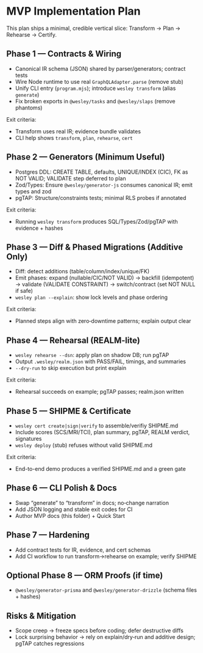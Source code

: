 # MVP Implementation Plan

This plan ships a minimal, credible vertical slice: Transform → Plan → Rehearse → Certify.

## Phase 1 — Contracts & Wiring
- Canonical IR schema (JSON) shared by parser/generators; contract tests
- Wire Node runtime to use real `GraphQLAdapter.parse` (remove stub)
- Unify CLI entry (`program.mjs`); introduce `wesley transform` (alias `generate`)
- Fix broken exports in `@wesley/tasks` and `@wesley/slaps` (remove phantoms)

Exit criteria:
- Transform uses real IR; evidence bundle validates
- CLI help shows `transform`, `plan`, `rehearse`, `cert`

## Phase 2 — Generators (Minimum Useful)
- Postgres DDL: CREATE TABLE, defaults, UNIQUE/INDEX (CIC), FK as NOT VALID; VALIDATE step deferred to plan
- Zod/Types: Ensure `@wesley/generator-js` consumes canonical IR; emit types and zod
- pgTAP: Structure/constraints tests; minimal RLS probes if annotated

Exit criteria:
- Running `wesley transform` produces SQL/Types/Zod/pgTAP with evidence + hashes

## Phase 3 — Diff & Phased Migrations (Additive Only)
- Diff: detect additions (table/column/index/unique/FK)
- Emit phases: expand (nullable/CIC/NOT VALID) → backfill (idempotent) → validate (VALIDATE CONSTRAINT) → switch/contract (set NOT NULL if safe)
- `wesley plan --explain`: show lock levels and phase ordering

Exit criteria:
- Planned steps align with zero‑downtime patterns; explain output clear

## Phase 4 — Rehearsal (REALM‑lite)
- `wesley rehearse --dsn`: apply plan on shadow DB; run pgTAP
- Output `.wesley/realm.json` with PASS/FAIL, timings, and summaries
- `--dry-run` to skip execution but print explain

Exit criteria:
- Rehearsal succeeds on example; pgTAP passes; realm.json written

## Phase 5 — SHIPME & Certificate
- `wesley cert create|sign|verify` to assemble/verifiy SHIPME.md
- Include scores (SCS/MRI/TCI), plan summary, pgTAP, REALM verdict, signatures
- `wesley deploy` (stub) refuses without valid SHIPME.md

Exit criteria:
- End-to-end demo produces a verified SHIPME.md and a green gate

## Phase 6 — CLI Polish & Docs
- Swap “generate” to “transform” in docs; no‑change narration
- Add JSON logging and stable exit codes for CI
- Author MVP docs (this folder) + Quick Start

## Phase 7 — Hardening
- Add contract tests for IR, evidence, and cert schemas
- Add CI workflow to run transform→rehearse on example; verify SHIPME

## Optional Phase 8 — ORM Proofs (if time)
- `@wesley/generator-prisma` and `@wesley/generator-drizzle` (schema files + hashes)

## Risks & Mitigation
- Scope creep → freeze specs before coding; defer destructive diffs
- Lock surprising behavior → rely on explain/dry‑run and additive design; pgTAP catches regressions

